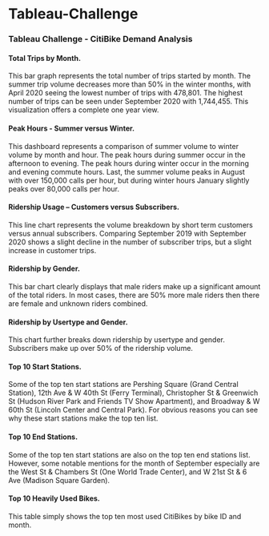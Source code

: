 # Tableau-Challenge
### Tableau Challenge - CitiBike Demand Analysis

#### Total Trips by Month.  
This bar graph represents the total number of trips started by month.  The summer trip volume decreases more than 50% in the winter months, with April 2020 seeing the lowest number of trips with 478,801.  The highest number of trips can be seen under September 2020 with 1,744,455.  This visualization offers a complete one year view.

#### Peak Hours - Summer versus Winter.  
This dashboard represents a comparison of summer volume to winter volume by month and hour.  The peak hours during summer occur in the afternoon to evening.  The peak hours during winter occur in the morning and evening commute hours.  Last, the summer volume peaks in August with over 150,000 calls per hour, but during winter hours January slightly peaks over 80,000 calls per hour.

#### Ridership Usage – Customers versus Subscribers.    
This line chart represents the volume breakdown by short term customers versus annual subscribers.  Comparing September 2019 with September 2020 shows a slight decline in the number of subscriber trips, but a slight increase in customer trips.

#### Ridership by Gender.  
This bar chart clearly displays that male riders make up a significant amount of the total riders.  In most cases, there are 50% more male riders then there are female and unknown riders combined.  

#### Ridership by Usertype and Gender.   
This chart further breaks down ridership by usertype and gender.  Subscribers make up over 50% of the ridership volume. 

#### Top 10 Start Stations.  
Some of the top ten start stations are Pershing Square (Grand Central Station), 12th Ave & W 40th St  (Ferry Terminal), Christopher St & Greenwich St (Hudson River Park and Friends TV Show Apartment), and Broadway & W 60th St (Lincoln Center and Central Park).  For obvious reasons you can see why these start stations make the top ten list.

#### Top 10 End Stations.  
Some of the top ten start stations are also on the top ten end stations list.  However, some notable mentions for the month of September especially are the West St & Chambers St (One World Trade Center), and W 21st St & 6 Ave (Madison Square Garden).  

#### Top 10 Heavily Used Bikes.  
This table simply shows the top ten most used CitiBikes by bike ID and month.


